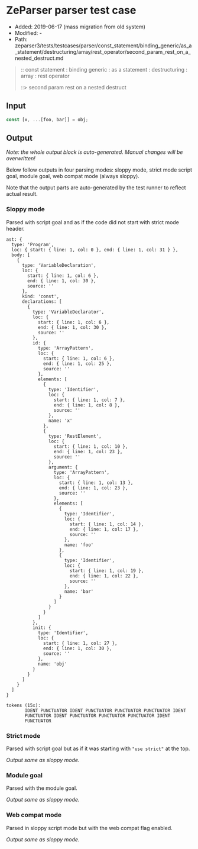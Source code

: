 # ZeParser parser test case

- Added: 2019-06-17 (mass migration from old system)
- Modified: -
- Path: zeparser3/tests/testcases/parser/const_statement/binding_generic/as_a_statement/destructuring/array/rest_operator/second_param_rest_on_a_nested_destruct.md

> :: const statement : binding generic : as a statement : destructuring : array : rest operator
>
> ::> second param rest on a nested destruct

## Input

`````js
const [x, ...[foo, bar]] = obj;
`````

## Output

_Note: the whole output block is auto-generated. Manual changes will be overwritten!_

Below follow outputs in four parsing modes: sloppy mode, strict mode script goal, module goal, web compat mode (always sloppy).

Note that the output parts are auto-generated by the test runner to reflect actual result.

### Sloppy mode

Parsed with script goal and as if the code did not start with strict mode header.

`````
ast: {
  type: 'Program',
  loc: { start: { line: 1, col: 0 }, end: { line: 1, col: 31 } },
  body: [
    {
      type: 'VariableDeclaration',
      loc: {
        start: { line: 1, col: 6 },
        end: { line: 1, col: 30 },
        source: ''
      },
      kind: 'const',
      declarations: [
        {
          type: 'VariableDeclarator',
          loc: {
            start: { line: 1, col: 6 },
            end: { line: 1, col: 30 },
            source: ''
          },
          id: {
            type: 'ArrayPattern',
            loc: {
              start: { line: 1, col: 6 },
              end: { line: 1, col: 25 },
              source: ''
            },
            elements: [
              {
                type: 'Identifier',
                loc: {
                  start: { line: 1, col: 7 },
                  end: { line: 1, col: 8 },
                  source: ''
                },
                name: 'x'
              },
              {
                type: 'RestElement',
                loc: {
                  start: { line: 1, col: 10 },
                  end: { line: 1, col: 23 },
                  source: ''
                },
                argument: {
                  type: 'ArrayPattern',
                  loc: {
                    start: { line: 1, col: 13 },
                    end: { line: 1, col: 23 },
                    source: ''
                  },
                  elements: [
                    {
                      type: 'Identifier',
                      loc: {
                        start: { line: 1, col: 14 },
                        end: { line: 1, col: 17 },
                        source: ''
                      },
                      name: 'foo'
                    },
                    {
                      type: 'Identifier',
                      loc: {
                        start: { line: 1, col: 19 },
                        end: { line: 1, col: 22 },
                        source: ''
                      },
                      name: 'bar'
                    }
                  ]
                }
              }
            ]
          },
          init: {
            type: 'Identifier',
            loc: {
              start: { line: 1, col: 27 },
              end: { line: 1, col: 30 },
              source: ''
            },
            name: 'obj'
          }
        }
      ]
    }
  ]
}

tokens (15x):
       IDENT PUNCTUATOR IDENT PUNCTUATOR PUNCTUATOR PUNCTUATOR IDENT
       PUNCTUATOR IDENT PUNCTUATOR PUNCTUATOR PUNCTUATOR IDENT
       PUNCTUATOR
`````

### Strict mode

Parsed with script goal but as if it was starting with `"use strict"` at the top.

_Output same as sloppy mode._

### Module goal

Parsed with the module goal.

_Output same as sloppy mode._

### Web compat mode

Parsed in sloppy script mode but with the web compat flag enabled.

_Output same as sloppy mode._
